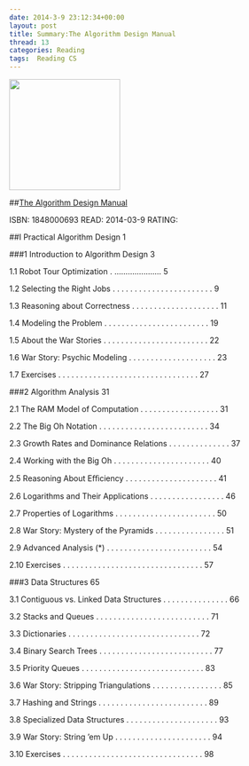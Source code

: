 ```yaml
---
date: 2014-3-9 23:12:34+00:00
layout: post
title: Summary:The Algorithm Design Manual
thread: 13
categories: Reading
tags:  Reading CS
---
```


<img src="http://media-cache-ec0.pinimg.com/736x/38/de/86/38de868837cb6409e13f90b307033fa0.jpg" width="200" />

##[The Algorithm Design Manual](http://www.amazon.com/Algorithm-Design-Manual-Steven-Skiena/dp/1848000693/ref=sr_1_1?ie=UTF8&qid=1394328274&sr=8-1&keywords=the+algorithm+design+manual)

ISBN: 1848000693 READ: 2014-03-9 RATING:

##I Practical Algorithm Design 1

###1 Introduction to Algorithm Design 3

1.1 Robot Tour Optimization . ..................... 5

1.2 Selecting the Right Jobs . . . . . . . . . . . . . . . . . . . . . . . 9

1.3 Reasoning about Correctness . . . . . . . . . . . . . . . . . . . . 11

1.4 Modeling the Problem . . . . . . . . . . . . . . . . . . . . . . . . 19

1.5 About the War Stories . . . . . . . . . . . . . . . . . . . . . . . . 22

1.6 War Story: Psychic Modeling . . . . . . . . . . . . . . . . . . . . 23

1.7 Exercises . . . . . . . . . . . . . . . . . . . . . . . . . . . . . . . . 27

###2 Algorithm Analysis 31

2.1 The RAM Model of Computation . . . . . . . . . . . . . . . . . . 31

2.2 The Big Oh Notation . . . . . . . . . . . . . . . . . . . . . . . . . 34

2.3 Growth Rates and Dominance Relations . . . . . . . . . . . . . . 37

2.4 Working with the Big Oh . . . . . . . . . . . . . . . . . . . . . . 40

2.5 Reasoning About Eﬃciency . . . . . . . . . . . . . . . . . . . . . 41

2.6 Logarithms and Their Applications . . . . . . . . . . . . . . . . . 46

2.7 Properties of Logarithms . . . . . . . . . . . . . . . . . . . . . . . 50

2.8 War Story: Mystery of the Pyramids . . . . . . . . . . . . . . . . 51

2.9 Advanced Analysis (*) . . . . . . . . . . . . . . . . . . . . . . . . 54

2.10 Exercises . . . . . . . . . . . . . . . . . . . . . . . . . . . . . . . . 57

###3 Data Structures 65

3.1 Contiguous vs. Linked Data Structures . . . . . . . . . . . . . . . 66

3.2 Stacks and Queues . . . . . . . . . . . . . . . . . . . . . . . . . . 71

3.3 Dictionaries . . . . . . . . . . . . . . . . . . . . . . . . . . . . . . 72

3.4 Binary Search Trees . . . . . . . . . . . . . . . . . . . . . . . . . . 77

3.5 Priority Queues . . . . . . . . . . . . . . . . . . . . . . . . . . . . 83

3.6 War Story: Stripping Triangulations . . . . . . . . . . . . . . . . 85

3.7 Hashing and Strings . . . . . . . . . . . . . . . . . . . . . . . . . 89

3.8 Specialized Data Structures . . . . . . . . . . . . . . . . . . . . . 93

3.9 War Story: String ’em Up . . . . . . . . . . . . . . . . . . . . . . 94

3.10 Exercises . . . . . . . . . . . . . . . . . . . . . . . . . . . . . . . . 98
